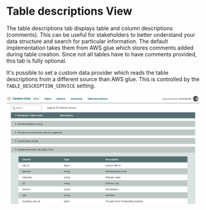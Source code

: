 # Table descriptions View

The table descriptions tab displays table and column descriptions (comments). This can be useful for stakeholders to better understand your data structure and search for particular information. The default implementation takes them from AWS glue which stores comments added during table creation. Since not all tables have to have comments provided, this tab is fully optional.
 
It's possible to set a custom data provider which reads the table descriptions from a different source than AWS glue. This is controlled by the `TABLE_DESCRIPTION_SERVICE` setting. 

![table descriptions](table_descriptions.png)